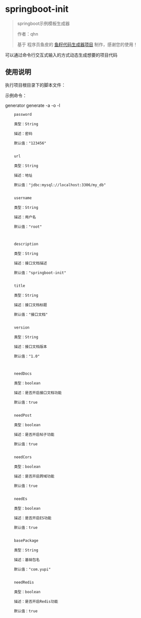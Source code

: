 # springboot-init

> springboot示例模板生成器
>
> 作者：qhn
>
> 基于 程序员鱼皮的 [鱼籽代码生成器项目](https://github.com/liyupi/yuzi-generator) 制作，感谢您的使用！

可以通过命令行交互式输入的方式动态生成想要的项目代码

## 使用说明

执行项目根目录下的脚本文件：

示例命令：

generator generate -a -o -l

        password

        类型：String

        描述：密码

        默认值："123456"


        url

        类型：String

        描述：地址

        默认值："jdbc:mysql://localhost:3306/my_db"


        username

        类型：String

        描述：用户名

        默认值："root"



        description

        类型：String

        描述：接口文档描述

        默认值："springboot-init"


        title

        类型：String

        描述：接口文档标题

        默认值："接口文档"


        version

        类型：String

        描述：接口文档版本

        默认值："1.0"



        needDocs

        类型：boolean

        描述：是否开启接口文档功能

        默认值：true


        needPost

        类型：boolean

        描述：是否开启帖子功能

        默认值：true


        needCors

        类型：boolean

        描述：是否开启跨域功能

        默认值：true


        needEs

        类型：boolean

        描述：是否开启ES功能

        默认值：true


        basePackage

        类型：String

        描述：基础包名

        默认值："com.yupi"


        needRedis

        类型：boolean

        描述：是否开启Redis功能

        默认值：true



